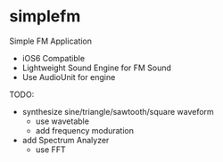 # simplefm
Simple FM Application

- iOS6 Compatible
- Lightweight Sound Engine for FM Sound
- Use AudioUnit for engine

TODO:
- synthesize sine/triangle/sawtooth/square waveform
  - use wavetable
  - add frequency moduration
- add Spectrum Analyzer
  - use FFT

